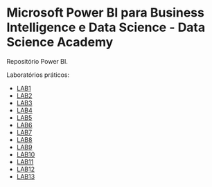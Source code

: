 #  Microsoft Power BI para Business Intelligence e Data Science - Data Science Academy

Repositório Power BI.

Laboratórios práticos:
- [LAB1](https://github.com/VictorGFL/Microsoft-Power-BI-Para-Business-Intelligence-e-Data-Science-Data-Science-Academy/tree/main/LAB1)
- [LAB2](https://github.com/VictorGFL/Microsoft-Power-BI-Para-Business-Intelligence-e-Data-Science-Data-Science-Academy/tree/main/LAB2)
- [LAB3](https://github.com/VictorGFL/Microsoft-Power-BI-Para-Business-Intelligence-e-Data-Science-Data-Science-Academy/tree/main/LAB3)
- [LAB4](https://github.com/VictorGFL/Microsoft-Power-BI-Para-Business-Intelligence-e-Data-Science-Data-Science-Academy/tree/main/LAB4)
- [LAB5](https://github.com/VictorGFL/Microsoft-Power-BI-Para-Business-Intelligence-e-Data-Science-Data-Science-Academy/tree/main/LAB5)
- [LAB6](https://github.com/VictorGFL/Microsoft-Power-BI-Para-Business-Intelligence-e-Data-Science-Data-Science-Academy/tree/main/LAB6)
- [LAB7](https://github.com/VictorGFL/Microsoft-Power-BI-Para-Business-Intelligence-e-Data-Science-Data-Science-Academy/tree/main/LAB7)
- [LAB8](https://github.com/VictorGFL/Microsoft-Power-BI-Para-Business-Intelligence-e-Data-Science-Data-Science-Academy/tree/main/LAB8)
- [LAB9](https://github.com/VictorGFL/Microsoft-Power-BI-Para-Business-Intelligence-e-Data-Science-Data-Science-Academy/tree/main/LAB9)
- [LAB10](https://github.com/VictorGFL/Microsoft-Power-BI-Para-Business-Intelligence-e-Data-Science-Data-Science-Academy/tree/main/LAB10)
- [LAB11](https://github.com/VictorGFL/Microsoft-Power-BI-Para-Business-Intelligence-e-Data-Science-Data-Science-Academy/tree/main/LAB11)
- [LAB12](https://github.com/VictorGFL/Microsoft-Power-BI-Para-Business-Intelligence-e-Data-Science-Data-Science-Academy/tree/main/LAB12)
- [LAB13](https://github.com/VictorGFL/Microsoft-Power-BI-Para-Business-Intelligence-e-Data-Science-Data-Science-Academy/tree/main/LAB13)
